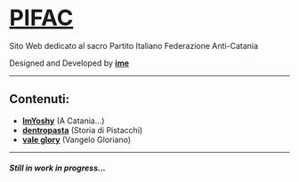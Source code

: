 ## <span class="title" style="font-size: 40px;"> [**PIFAC**](https://pifac.tk)</span>

Sito Web dedicato al sacro Partito Italiano Federazione Anti-Catania

Designed and Developed by [**ime**](http://discordapp.com/users/584022154404691969)

---

## **Contenuti:**
- [**ImYoshy**](http://discordapp.com/users/584022154404691969) (A Catania...)
- [**dentropasta**](http://discordapp.com/users/584022154404691969) (Storia di Pistacchi)
- [**vale glory**](http://discordapp.com/users/584022154404691969) (Vangelo Gloriano)

---
#### *Still in work in progress...*